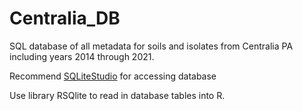 # Centralia_DB

SQL database of all metadata for soils and isolates from Centralia PA including years 2014 through 2021. 

Recommend [SQLiteStudio](https://sqlitestudio.pl/index.rvt) for accessing database

Use library RSQlite to read in database tables into R. 
